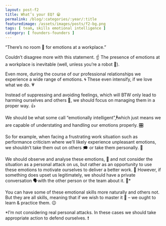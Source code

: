 ```yaml
---
layout: post-f2
title: What’s your EQ? 😁
permalink: /blog/:categories/:year/:title
featuredimage: /assets/images/posts/f2-bg.png
tags: [ team, skills emotional intelligence ]
category: [ founders-founders ]
---
```


“There’s no room 🚫 for emotions at a workplace.”

Couldn’t disagree more with this statement. ☝️ The presence of emotions at a workplace is inevitable (well, unless you’re a robot 🤖).

Even more, during the course of our professional relationships we experience a wide range of emotions. 🌀 These even intensify, if we love what we do. 💗

Instead of suppressing and avoiding feelings, which will BTW only lead to harming ourselves and others 🤕, we should focus on managing them in a proper way. 👍

We should be what some call “emotionally intelligent”,🕴️which just means we are capable of understating and handling our emotions properly. 🎛️

So for example, when facing a frustrating work situation such as performance criticism where we’ll likely experience unpleasant emotions, we shouldn’t take them out on others 🗯️ or take them personally. 💢

We should observe and analyse these emotions, 🤔 and not consider the situation as a personal attack on us, but rather as an opportunity to use these emotions to motivate ourselves to deliver a better work. 💪 However, if something does upset us legitimately, we should have a private conversation 🗣️with the other person or the team about it. 🤝*

You can have some of these emotional skills more naturally and others not. But they are all skills, meaning that if we wish to master it 💎 – we ought to learn & practice them. 😉



*I’m not considering real personal attacks. In these cases we should take appropriate action to defend ourselves. ❗